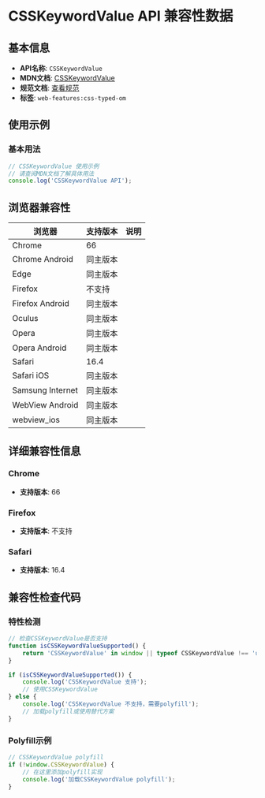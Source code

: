 # CSSKeywordValue API 兼容性数据

## 基本信息

- **API名称**: `CSSKeywordValue`
- **MDN文档**: [CSSKeywordValue](https://developer.mozilla.org/docs/Web/API/CSSKeywordValue)
- **规范文档**: [查看规范](https://drafts.css-houdini.org/css-typed-om/#keywordvalue-objects)
- **标签**: `web-features:css-typed-om`

## 使用示例

### 基本用法

```javascript
// CSSKeywordValue 使用示例
// 请查阅MDN文档了解具体用法
console.log('CSSKeywordValue API');
```

## 浏览器兼容性

| 浏览器 | 支持版本 | 说明 |
|--------|----------|------|
| Chrome | 66 |  |
| Chrome Android | 同主版本 |  |
| Edge | 同主版本 |  |
| Firefox | 不支持 |  |
| Firefox Android | 同主版本 |  |
| Oculus | 同主版本 |  |
| Opera | 同主版本 |  |
| Opera Android | 同主版本 |  |
| Safari | 16.4 |  |
| Safari iOS | 同主版本 |  |
| Samsung Internet | 同主版本 |  |
| WebView Android | 同主版本 |  |
| webview_ios | 同主版本 |  |

## 详细兼容性信息

### Chrome

- **支持版本**: 66

### Firefox

- **支持版本**: 不支持

### Safari

- **支持版本**: 16.4

## 兼容性检查代码

### 特性检测

```javascript
// 检查CSSKeywordValue是否支持
function isCSSKeywordValueSupported() {
    return 'CSSKeywordValue' in window || typeof CSSKeywordValue !== 'undefined';
}

if (isCSSKeywordValueSupported()) {
    console.log('CSSKeywordValue 支持');
    // 使用CSSKeywordValue
} else {
    console.log('CSSKeywordValue 不支持，需要polyfill');
    // 加载polyfill或使用替代方案
}
```

### Polyfill示例

```javascript
// CSSKeywordValue polyfill
if (!window.CSSKeywordValue) {
    // 在这里添加polyfill实现
    console.log('加载CSSKeywordValue polyfill');
}
```

